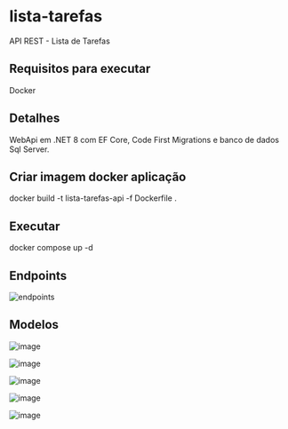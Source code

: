 # lista-tarefas
API REST - Lista de Tarefas

## Requisitos para executar
Docker

## Detalhes
WebApi em .NET 8 com EF Core, Code First Migrations e banco de dados Sql Server.

## Criar imagem docker aplicação
docker build -t lista-tarefas-api -f Dockerfile .

## Executar
docker compose up -d

## Endpoints

![endpoints](https://github.com/wallacecosta/lista-tarefas/assets/25742247/b4d90c71-9670-41ce-be1d-73b8851fe4ae)

## Modelos

![image](https://github.com/wallacecosta/lista-tarefas/assets/25742247/acf37a0b-aa40-42d7-ad34-7a0d163f5250)

![image](https://github.com/wallacecosta/lista-tarefas/assets/25742247/0eb97638-2d46-4d91-ae45-45b25170bef7)

![image](https://github.com/wallacecosta/lista-tarefas/assets/25742247/050d418e-7f43-4734-904e-657196eaded0)

![image](https://github.com/wallacecosta/lista-tarefas/assets/25742247/31930533-1f00-4912-b878-9d9cf03edeb0)

![image](https://github.com/wallacecosta/lista-tarefas/assets/25742247/39cf3437-544e-4683-ba36-b1d796d61b25)

